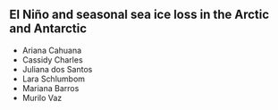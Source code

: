 ## El Niño and seasonal sea ice loss in the Arctic and Antarctic

- Ariana Cahuana
- Cassidy Charles
- Juliana dos Santos
- Lara Schlumbom
- Mariana Barros
- Murilo Vaz

